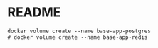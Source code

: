 # README

```
docker volume create --name base-app-postgres
# docker volume create --name base-app-redis
```